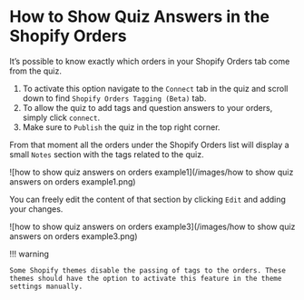 # How to Show Quiz Answers in the Shopify Orders

It’s possible to know exactly which orders in your Shopify Orders tab come from the quiz.

1. To activate this option navigate to the `Connect` tab in the quiz and scroll down to find `Shopify Orders Tagging (Beta)` tab.
2. To allow the quiz to add tags and question answers to your orders, simply click `connect`.
3. Make sure to `Publish` the quiz in the top right corner.

From that moment all the orders under the Shopify Orders list will display a small `Notes` section with the tags related to the quiz.

![how to show quiz answers on orders example1](/images/how to show quiz answers on orders example1.png)

You can freely edit the content of that section by clicking `Edit` and adding your changes.

![how to show quiz answers on orders example3](/images/how to show quiz answers on orders example3.png)

!!! warning

    Some Shopify themes disable the passing of tags to the orders. These themes should have the option to activate this feature in the theme settings manually.